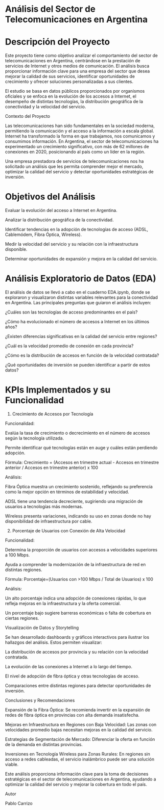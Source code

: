 # Análisis del Sector de Telecomunicaciones en Argentina



# Descripción del Proyecto

Este proyecto tiene como objetivo analizar el comportamiento del sector de telecomunicaciones en Argentina, centrándose en la prestación de servicios de Internet y otros medios de comunicación. El análisis busca proporcionar información clave para una empresa del sector que desea mejorar la calidad de sus servicios, identificar oportunidades de crecimiento y ofrecer soluciones personalizadas a sus clientes.

El estudio se basa en datos públicos proporcionados por organismos oficiales y se enfoca en la evolución de los accesos a Internet, el desempeño de distintas tecnologías, la distribución geográfica de la conectividad y la velocidad del servicio.

Contexto del Proyecto

Las telecomunicaciones han sido fundamentales en la sociedad moderna, permitiendo la comunicación y el acceso a la información a escala global. Internet ha transformado la forma en que trabajamos, nos comunicamos y consumimos información. En Argentina, el sector de telecomunicaciones ha experimentado un crecimiento significativo, con más de 62 millones de conexiones en 2020, posicionando al país como un líder en la región.

Una empresa prestadora de servicios de telecomunicaciones nos ha solicitado un análisis que les permita comprender mejor el mercado, optimizar la calidad del servicio y detectar oportunidades estratégicas de inversión.

# Objetivos del Análisis

Evaluar la evolución del acceso a Internet en Argentina.

Analizar la distribución geográfica de la conectividad.

Identificar tendencias en la adopción de tecnologías de acceso (ADSL, Cablemódem, Fibra Óptica, Wireless).

Medir la velocidad del servicio y su relación con la infraestructura disponible.

Determinar oportunidades de expansión y mejora en la calidad del servicio.

# Análisis Exploratorio de Datos (EDA)

El análisis de datos se llevó a cabo en el cuaderno EDA.ipynb, donde se exploraron y visualizaron distintas variables relevantes para la conectividad en Argentina. Las principales preguntas que guiaron el análisis incluyen:

¿Cuáles son las tecnologías de acceso predominantes en el país?

¿Cómo ha evolucionado el número de accesos a Internet en los últimos años?

¿Existen diferencias significativas en la calidad del servicio entre regiones?

¿Cuál es la velocidad promedio de conexión en cada provincia?

¿Cómo es la distribución de accesos en función de la velocidad contratada?

¿Qué oportunidades de inversión se pueden identificar a partir de estos datos?

# KPIs Implementados y su Funcionalidad

1. Crecimiento de Accesos por Tecnología

Funcionalidad:

Evalúa la tasa de crecimiento o decrecimiento en el número de accesos según la tecnología utilizada.

Permite identificar qué tecnologías están en auge y cuáles están perdiendo adopción.

Fórmula: Crecimiento = (Accesos en trimestre actual - Accesos en trimestre anterior / Accesos en trimestre anterior) x 100


Análisis:

Fibra Óptica muestra un crecimiento sostenido, reflejando su preferencia como la mejor opción en términos de estabilidad y velocidad.

ADSL tiene una tendencia decreciente, sugiriendo una migración de usuarios a tecnologías más modernas.

Wireless presenta variaciones, indicando su uso en zonas donde no hay disponibilidad de infraestructura por cable.

2. Porcentaje de Usuarios con Conexión de Alta Velocidad

Funcionalidad:

Determina la proporción de usuarios con accesos a velocidades superiores a 100 Mbps.

Ayuda a comprender la modernización de la infraestructura de red en distintas regiones.

Fórmula:    Porcentaje=(Usuarios con >100 Mbps / Total de Usuarios) x 100


Análisis:

Un alto porcentaje indica una adopción de conexiones rápidas, lo que refleja mejoras en la infraestructura y la oferta comercial.

Un porcentaje bajo sugiere barreras económicas o falta de cobertura en ciertas regiones.

Visualización de Datos y Storytelling

Se han desarrollado dashboards y gráficos interactivos para ilustrar los hallazgos del análisis. Estos permiten visualizar:

La distribución de accesos por provincia y su relación con la velocidad contratada.

La evolución de las conexiones a Internet a lo largo del tiempo.

El nivel de adopción de fibra óptica y otras tecnologías de acceso.

Comparaciones entre distintas regiones para detectar oportunidades de inversión.

Conclusiones y Recomendaciones

Expansión de la Fibra Óptica: Se recomienda invertir en la expansión de redes de fibra óptica en provincias con alta demanda insatisfecha.

Mejoras en Infraestructura en Regiones con Baja Velocidad: Las zonas con velocidades promedio bajas necesitan mejoras en la calidad del servicio.

Estrategias de Segmentación de Mercado: Diferenciar la oferta en función de la demanda en distintas provincias.

Inversiones en Tecnología Wireless para Zonas Rurales: En regiones sin acceso a redes cableadas, el servicio inalámbrico puede ser una solución viable.

Este análisis proporciona información clave para la toma de decisiones estratégicas en el sector de telecomunicaciones en Argentina, ayudando a optimizar la calidad del servicio y mejorar la cobertura en todo el país.


Autor

Pablo Carrizo
